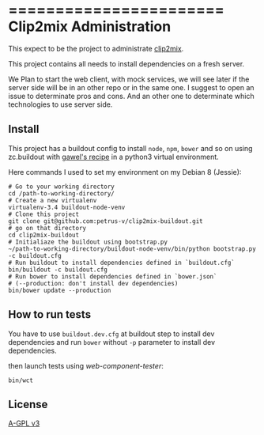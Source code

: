 =======================
Clip2mix Administration
=======================

This expect to be the project to administrate [clip2mix](clip2mix.com).

This project contains all needs to install dependencies on a fresh server.

We Plan to start the web client, with mock services, we will see later if the
server side will be in an other repo or in the same one. I suggest to open an
issue to determinate pros and cons. And an other one to determinate which
technologies to use server side.

Install
-------

This project has a buildout config to install `node`, `npm`, `bower` and so on
using zc.buildout with [gawel's recipe](https://github.com/gawel/gp.recipe.node)
in a python3 virtual environment.

Here commands I used to set my environment on my Debian 8 (Jessie):

```
# Go to your working directory
cd /path-to-working-directory/
# Create a new virtualenv
virtualenv-3.4 buildout-node-venv
# Clone this project
git clone git@github.com:petrus-v/clip2mix-buildout.git
# go on that directory
cd clip2mix-buildout
# Initialiaze the buildout using bootstrap.py
~/path-to-working-directory/buildout-node-venv/bin/python bootstrap.py -c buildout.cfg
# Run buildout to install dependencies defined in `buildout.cfg`
bin/buildout -c buildout.cfg
# Run bower to install dependencies defined in `bower.json`
# (--production: don't install dev dependencies)
bin/bower update --production
```

How to run tests
----------------

You have to use `buildout.dev.cfg` at buildout step to install dev dependencies
and run `bower` without `-p` parameter to install dev dependencies.

then launch tests using *web-component-tester*:

```
bin/wct
```

License
-------

[A-GPL v3](http://www.gnu.org/licenses/agpl-3.0.html)
